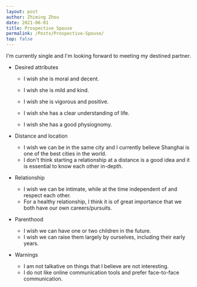 ```yaml
---
layout: post
author: Zhiming Zhou
date: 2021-06-01
title: Prospective Spouse
permalink: /Posts/Prospective-Spouse/
top: false
---
```


I'm currently single and I'm looking forward to meeting my destined partner.

- Desired attributes 

  - I wish she is moral and decent.
  - I wish she is mild and kind.
  
  - I wish she is vigorous and positive.
  - I wish she has a clear understanding of life.
  
  - I wish she has a good physiognomy.

<!--  -->
- Distance and location

  - I wish we can be in the same city and I currently believe Shanghai is one of the best cities in the world.
  - I don't think starting a relationship at a distance is a good idea and it is essential to know each other in-depth.

<!--  -->
- Relationship
  
  - I wish we can be intimate, while at the time independent of and respect each other. 
  - For a healthy relationship, I think it is of great importance that we both have our own careers/pursuits.

<!--  -->
- Parenthood

  - I wish we can have one or two children in the future.
  - I wish we can raise them largely by ourselves, including their early years.

<!--  -->
- Warnings

  - I am not talkative on things that I believe are not interesting.
  - I do not like online communication tools and prefer face-to-face communication.
 
  <!--
  - I wish she is smart and wise.
  - I wish she is knowledgeable and thoughtful.
  - won't easily get angry or spiteful
  -->
